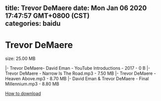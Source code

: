 
title: Trevor DeMaere
date: Mon Jan 06 2020 17:47:57 GMT+0800 (CST)    
categories: baidu
---

# Trevor DeMaere
size: 25.00 MB
 
 
|- Trevor DeMaere- David Eman - YouTube Introductions - 2017 - 0 B
|- Trevor DeMaere - Narrow Is The Road.mp3 - 7.50 MB
|- Trevor DeMaere - Heaven Above.mp3 - 8.70 MB
|- David Eman & Trevor DeMaere - Final Millennium.mp3 - 8.80 MB

[How to download](https://bpcam.bemobtrk.com/go/2ceec3aa-1ca2-46d6-b9ff-aaa5c184517c?jno=1811)